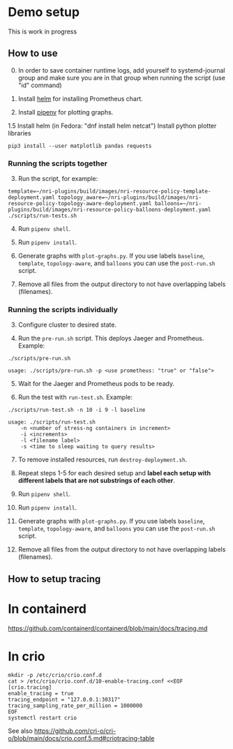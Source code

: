# Demo setup

This is work in progress

## How to use

0. In order to save container runtime logs, add yourself to systemd-journal
   group and make sure you are in that group when running the script (use "id" command)

1. Install [helm](https://helm.sh/) for installing Prometheus chart.

2. Install [pipenv](https://pypi.org/project/pipenv/) for plotting graphs.

1.5 Install helm (in Fedora: "dnf install helm netcat")
    Install python plotter libraries

```console
pip3 install --user matplotlib pandas requests
```

### Running the scripts together

3. Run the script, for example:

```console
template=~/nri-plugins/build/images/nri-resource-policy-template-deployment.yaml topology_aware=~/nri-plugins/build/images/nri-resource-policy-topology-aware-deployment.yaml balloons=~/nri-plugins/build/images/nri-resource-policy-balloons-deployment.yaml ./scripts/run-tests.sh
```

4. Run `pipenv shell`.

5. Run `pipenv install`.

6. Generate graphs with `plot-graphs.py`. If you use labels `baseline`, `template`, `topology-aware`, and `balloons` you can use the `post-run.sh` script.

7. Remove all files from the output directory to not have overlapping labels (filenames).

### Running the scripts individually

3. Configure cluster to desired state.

4. Run the `pre-run.sh` script. This deploys Jaeger and Prometheus. Example:

```console
./scripts/pre-run.sh
```

```console
usage: ./scripts/pre-run.sh -p <use prometheus: "true" or "false">
```

5. Wait for the Jaeger and Prometheus pods to be ready.

6. Run the test with `run-test.sh`. Example:

```console
./scripts/run-test.sh -n 10 -i 9 -l baseline
```

```console
usage: ./scripts/run-test.sh
    -n <number of stress-ng containers in increment>
    -i <increments>
    -l <filename label>
    -s <time to sleep waiting to query results>
```

7. To remove installed resources, run `destroy-deployment.sh`.

8. Repeat steps 1-5 for each desired setup and **label each setup with different labels that are not substrings of each other**.

9. Run `pipenv shell`.

10. Run `pipenv install`.

11. Generate graphs with `plot-graphs.py`. If you use labels `baseline`, `template`, `topology-aware`, and `balloons` you can use the `post-run.sh` script.

12. Remove all files from the output directory to not have overlapping labels (filenames).

## How to setup tracing

# In containerd

https://github.com/containerd/containerd/blob/main/docs/tracing.md

# In crio

```console
mkdir -p /etc/crio/crio.conf.d
cat > /etc/crio/crio.conf.d/10-enable-tracing.conf <<EOF
[crio.tracing]
enable_tracing = true
tracing_endpoint = "127.0.0.1:30317"
tracing_sampling_rate_per_million = 1000000
EOF
systemctl restart crio
```

See also https://github.com/cri-o/cri-o/blob/main/docs/crio.conf.5.md#criotracing-table
